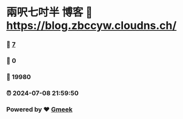 # 兩呎七吋半 博客 :link: https://blog.zbccyw.cloudns.ch/ 
### :page_facing_up: [7](https://blog.zbccyw.cloudns.ch//tag.html) 
### :speech_balloon: 0 
### :hibiscus: 19980 
### :alarm_clock: 2024-07-08 21:59:50 
### Powered by :heart: [Gmeek](https://github.com/Meekdai/Gmeek)
